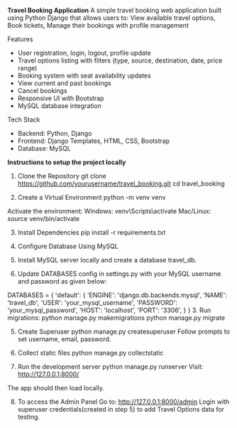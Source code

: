 **Travel Booking Application**
A simple travel booking web application built using Python Django that allows users to:
View available travel options, Book tickets, Manage their bookings with profile management

Features
- User registration, login, logout, profile update
- Travel options listing with filters (type, source, destination, date, price range)
- Booking system with seat availability updates
- View current and past bookings
- Cancel bookings
- Responsive UI with Bootstrap
- MySQL database integration

Tech Stack
- Backend: Python, Django
- Frontend: Django Templates, HTML, CSS, Bootstrap
- Database: MySQL

**Instructions to setup the project locally**

1. Clone the Repository
git clone https://github.com/yourusername/travel_booking.git
cd travel_booking

2. Create a Virtual Environment
python -m venv venv

Activate the environment:
Windows: venv\Scripts\activate
Mac/Linux: source venv/bin/activate

3. Install Dependencies
pip install -r requirements.txt

4. Configure Database Using MySQL
1. Install MySQL server locally and create a database travel_db.
2. Update DATABASES config in settings.py with your MySQL username and password as given below:

DATABASES = {
    'default': {
        'ENGINE': 'django.db.backends.mysql',
        'NAME': 'travel_db',
        'USER': 'your_mysql_username',
        'PASSWORD': 'your_mysql_password',
        'HOST': 'localhost',
        'PORT': '3306',
    }
}
3. Run migrations:
python manage.py makemigrations
python manage.py migrate

5. Create Superuser
python manage.py createsuperuser
Follow prompts to set username, email, password.

6. Collect static files
python manage.py collectstatic

7. Run the development server
python manage.py runserver
Visit:
http://127.0.0.1:8000/

The app should then load locally.

8. To access the Admin Panel
Go to:
http://127.0.0.1:8000/admin
Login with superuser credentials(created in step 5) to add Travel Options data for testing.
